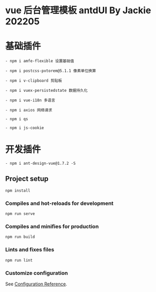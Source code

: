 # vue 后台管理模板 antdUI By Jackie 202205

# 基础插件

```
- npm i amfe-flexible 设置基础值

- npm i postcss-pxtorem@5.1.1 像素单位换算

- npm i v-clipboard 剪贴板

- npm i vuex-persistedstate 数据持久化

- npm i vue-i18n 多语言

- npm i axios 网络请求

- npm i qs

- npm i js-cookie

```

# 开发插件

```
- npm i ant-design-vue@1.7.2 -S
```

## Project setup

```
npm install
```

### Compiles and hot-reloads for development

```
npm run serve
```

### Compiles and minifies for production

```
npm run build
```

### Lints and fixes files

```
npm run lint
```

### Customize configuration

See [Configuration Reference](https://cli.vuejs.org/config/).
